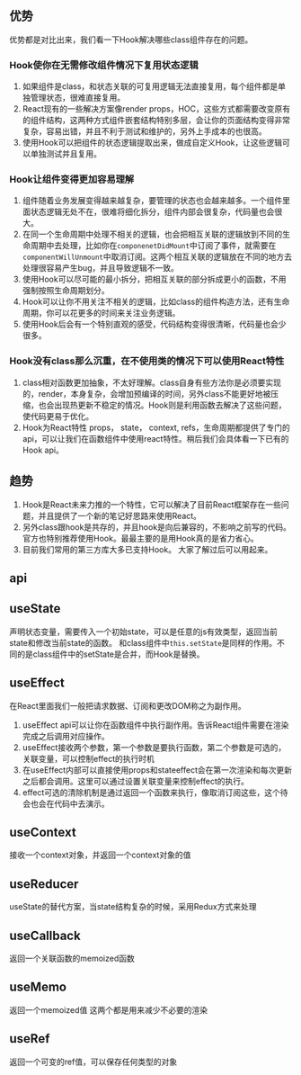   
## 优势
优势都是对比出来，我们看一下Hook解决哪些class组件存在的问题。
### Hook使你在无需修改组件情况下复用状态逻辑
1. 如果组件是class，和状态关联的可复用逻辑无法直接复用，每个组件都是单独管理状态，很难直接复用。
2. React现有的一些解决方案像render props，HOC，这些方式都需要改变原有的组件结构，这两种方式组件嵌套结构特别多层，会让你的页面结构变得非常复杂，容易出错，并且不利于测试和维护的，另外上手成本的也很高。
3. 使用Hook可以把组件的状态逻辑提取出来，做成自定义Hook，让这些逻辑可以单独测试并且复用。  
### Hook让组件变得更加容易理解
1. 组件随着业务发展变得越来越复杂，要管理的状态也会越来越多。一个组件里面状态逻辑无处不在，很难将细化拆分，组件内部会很复杂，代码量也会很大。
2. 在同一个生命周期中处理不相关的逻辑，也会把相互关联的逻辑放到不同的生命周期中去处理，比如你在`componenetDidMount`中订阅了事件，就需要在`componentWillUnmount`中取消订阅。这两个相互关联的逻辑放在不同的地方去处理很容易产生bug，并且导致逻辑不一致。
3. 使用Hook可以尽可能的最小拆分，把相互关联的部分拆成更小的函数，不用强制按照生命周期划分。 
4. Hook可以让你不用关注不相关的逻辑，比如class的组件构造方法，还有生命周期，你可以花更多的时间来关注业务逻辑。  
5. 使用Hook后会有一个特别直观的感受，代码结构变得很清晰，代码量也会少很多。 
### Hook没有class那么沉重，在不使用类的情况下可以使用React特性  
1. class相对函数更加抽象，不太好理解。class自身有些方法你是必须要实现的，render，本身复杂，会增加预编译的时间，另外class不能更好地被压缩，也会出现热更新不稳定的情况。Hook则是利用函数去解决了这些问题，使代码更易于优化。
2. Hook为React特性 props， state， context, refs，生命周期都提供了专门的api，可以让我们在函数组件中使用react特性。稍后我们会具体看一下已有的Hook api。

## 趋势 
1. Hook是React未来力推的一个特性，它可以解决了目前React框架存在一些问题，并且提供了一个新的笔记好思路来使用React。
2. 另外class跟hook是共存的，并且hook是向后兼容的，不影响之前写的代码。官方也特别推荐使用Hook。最最主要的是用Hook真的是省力省心。
3. 目前我们常用的第三方库大多已支持Hook。
大家了解过后可以用起来。  

## api  

## useState
声明状态变量，需要传入一个初始state，可以是任意的js有效类型，返回当前state和修改当前state的函数。 和class组件中`this.setState`是同样的作用。不同的是class组件中的setState是合并，而Hook是替换。   

## useEffect 
在React里面我们一般把请求数据、订阅和更改DOM称之为副作用。  
1. useEffect api可以让你在函数组件中执行副作用。告诉React组件需要在渲染完成之后调用对应操作。
2. useEffect接收两个参数，第一个参数是要执行函数，第二个参数是可选的，关联变量，可以控制effect的执行时机
3. 在useEffect内部可以直接使用props和stateeffect会在第一次渲染和每次更新之后都会调用。这里可以通过设置关联变量来控制effect的执行。
4. effect可选的清除机制是通过返回一个函数来执行，像取消订阅这些，这个待会也会在代码中去演示。

## useContext  
接收一个context对象，并返回一个context对象的值

## useReducer  
useState的替代方案，当state结构复杂的时候，采用Redux方式来处理

## useCallback
返回一个关联函数的memoized函数
## useMemo
返回一个memoized值
这两个都是用来减少不必要的渲染 
## useRef
返回一个可变的ref值，可以保存任何类型的对象


 
 